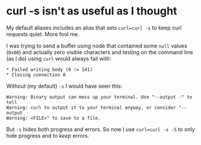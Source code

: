 # curl -s isn't as useful as I thought

My default aliases includes an alias that sets `curl=curl -s` to keep curl requests quiet. More fool me.

I was trying to send a buffer using node that contained some `null` values (`0x00`) and actually zero visible characters and testing on the command line (as I do) using `curl` would always fail with:

```
* Failed writing body (0 != 141)
* Closing connection 0
```

Without (my default) `-s` I would have seen this:

```
Warning: Binary output can mess up your terminal. Use "--output -" to tell
Warning: curl to output it to your terminal anyway, or consider "--output
Warning: <FILE>" to save to a file.
```

But `-s` hides both progress and errors. So now I use `curl=curl -s -S` to only hide progress and to _keep_ errors.
